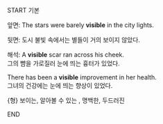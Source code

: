 START
기본

앞면:
The stars were barely **visible** in the city lights.

뒷면:
도시 불빛 속에서는 별들이 거의 보이지 않았다.

해석:
A **visible** scar ran across his cheek.  
그의 뺨을 가로질러 눈에 띄는 흉터가 있었다.  

There has been a **visible** improvement in her health.  
그녀의 건강에는 눈에 띄는 향상이 있었다.  

{형} 보이는, 알아볼 수 있는 , 명백한, 두드러진
<!--ID: 1747104094519-->
END